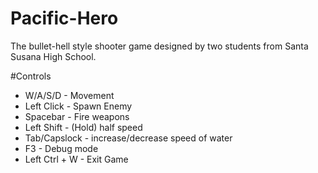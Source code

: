 Pacific-Hero
============

The bullet-hell style shooter game designed by two students from Santa Susana High School.

#Controls
 - W/A/S/D - Movement
 - Left Click - Spawn Enemy
 - Spacebar - Fire weapons
 - Left Shift - (Hold) half speed
 - Tab/Capslock - increase/decrease speed of water
 - F3 - Debug mode
 - Left Ctrl + W - Exit Game
